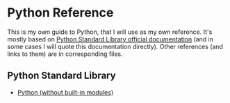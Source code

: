 # Python Reference
This is my own guide to Python, that I will use as my own reference. It's mostly based on [Python Standard Library official documentation](https://docs.python.org/3/library/) (and in some cases I will quote this documentation directly).
Other references (and links to them) are in corresponding files.

## Python Standard Library
- [Python (without built-in modules)](https://github.com/adamszymanowski/python-reference/blob/main/python.md)